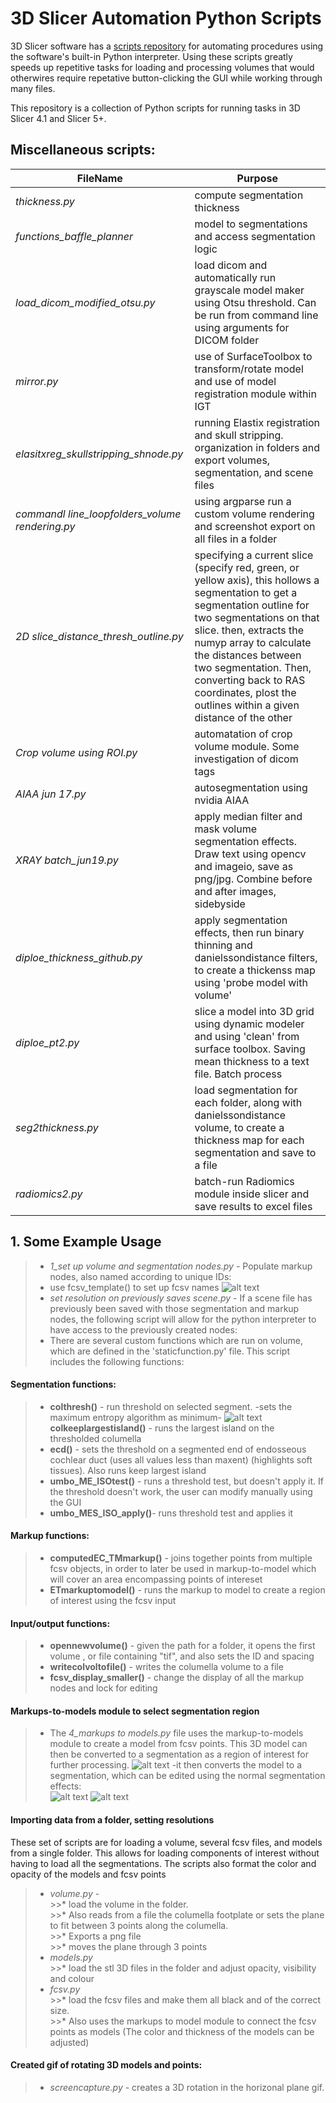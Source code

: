 

# 3D Slicer Automation Python Scripts
3D Slicer software has a [scripts repository](https://www.slicer.org/wiki/Documentation/Nightly/ScriptRepository) for automating procedures  using the software's built-in Python interpreter. Using these scripts greatly speeds up repetitive tasks for loading and processing volumes that would otherwires require repetative button-clicking the GUI while working through many files. 

This repository is a collection of Python scripts for running tasks in 3D Slicer 4.1 and Slicer 5+. 

##  Miscellaneous scripts:
|FileName|Purpose|
|--------|-------|
|*thickness.py*|compute segmentation thickness|
|*functions_baffle_planner* |model to segmentations and access segmentation logic|
|*load_dicom_modified_otsu.py*|load dicom and automatically run grayscale model maker using Otsu threshold. Can be run from command line using arguments for DICOM folder|
|*mirror.py*| use of SurfaceToolbox to transform/rotate model and use of model registration module within IGT|
|*elasitxreg_skullstripping_shnode.py*|running Elastix registration and skull stripping. organization in folders and export volumes, segmentation, and scene files|
|*commandl line_loopfolders_volume rendering.py*|using argparse run a custom volume rendering and screenshot export on all files in a folder|
|*2D slice_distance_thresh_outline.py* |specifying a current slice (specify red, green, or yellow axis), this hollows a segmentation to get a segmentation outline for two segmentations on that slice. then, extracts the numyp array to calculate the distances between two segmentation. Then, converting back to RAS coordinates, plost the outlines within a given distance of the other|
|*Crop volume using ROI.py* | automatation of crop volume module. Some investigation of dicom tags|
| *AIAA jun 17.py* | autosegmentation using nvidia AIAA|
| *XRAY batch_jun19.py* | apply median filter and mask volume segmentation effects. Draw text using opencv and imageio, save as png/jpg. Combine before and after images, sidebyside|
| *diploe_thickness_github.py* | apply segmentation effects, then run binary thinning and danielssondistance filters, to create a thickenss map using 'probe model with volume'|
| *diploe_pt2.py* | slice a model into 3D grid using dynamic modeler and using 'clean' from surface toolbox. Saving mean thickness to a text file. Batch process|
| *seg2thickness.py* | load segmentation for each folder, along with danielssondistance volume, to create a thickness map for each segmentation and save to a file|
| *radiomics2.py* | batch-run Radiomics module inside slicer and save results to excel files|



## 1. Some Example Usage

>* *1_set up volume and segmentation nodes.py*  - Populate markup nodes, also named according to unique IDs:
>* use fcsv_template() to set up fcsv names
![alt text](markupscreated.PNG)
>* *set resolution on previously saves scene.py* - 
If a scene file has previously been saved with those segmentation and markup nodes, the following script will allow for the python interpreter to have access to the previously created nodes:
>* There are several custom functions which are run on volume, which are defined in the 'staticfunction.py' file. This script includes the following functions:
 

#### **Segmentation functions:**  
>* **colthresh()** - run threshold on selected segment.
-sets the maximum entropy algorithm as minimum-
![alt text](colthresh.PNG)  
**colkeeplargestisland()** - runs the largest island on the 
thresholded columella
>* **ecd()** - sets the threshold on a segmented end of endosseous cochlear duct (uses all values less than maxent) (highlights soft tissues). Also runs keep largest island
>* **umbo_ME_ISOtest()** - runs a threshold test, but doesn't apply it. If the threshold
doesn't work, the user can modify manually using the GUI
>* **umbo_MES_ISO_apply()**- runs threshold test and applies it


#### **Markup functions:**  
>* **computedEC_TMmarkup()** - joins together points from multiple fcsv
objects, in order to later be used in markup-to-model which will cover an area encompassing points of intereset
>* **ETmarkuptomodel()** - runs the markup to model to create a region of interest
using the fcsv input

#### **Input/output functions:**  
>* **opennewvolume()** - given the path for a folder, it opens the first volume , or file containing "tif", and also sets the ID and spacing  
>* **writecolvoltofile()** - writes the columella volume to a file  
>* **fcsv_display_smaller()** - change the display of all the markup nodes and lock for editing

#### **Markups-to-models module to select segmentation region** 
>* The *4_markups to models.py* file uses the markup-to-models module to create a model from fcsv points. This 3D model can then be converted to a segmentation as a region of interest for further processing.
![alt text](markupstomodel.PNG)
-it then converts the model to a segmentation, which can be edited using the normal segmentation effects:  
![alt text](tosegmentation.PNG)
![alt text](segmentedinsidemodel.PNG)

#### Importing data from a folder, setting resolutions
 
These set of scripts are for loading a volume, several fcsv files, and models from a single folder. This allows for loading components of interest without having to load all the segmentations. The scripts also format the color and opacity of the models and fcsv points
>* *volume.py* -   
    >>* load the volume in the folder.   
    >>* Also reads from a file the columella footplate or sets the plane to fit between 3 points along the columella.  
    >>* Exports a png file  
    >>* moves the plane through 3 points
>* *models.py*  
    >>* load the stl 3D files in the folder and adjust opacity, visibility and colour  
>* *fcsv.py*  
    >>* load the fcsv files and make them all black and of the correct size.  
    >>* Also uses the markups to model module to connect the fcsv points as models (The color and thickness of the models can be adjusted)  

#### Created gif of rotating 3D models and points:
>* *screencapture.py* -  creates a 3D rotation in the horizonal plane gif.



